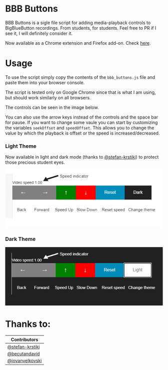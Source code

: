 # BBB Buttons

BBB Buttons is a sigle file script for adding media-playback controls to BigBlueButton recordings.
From students, for students.
Feel free to PR if I see it, I will definitely consider it.

Now available as a Chrome extension and Firefox add-on. Check [here](https://github.com/Kotesitory/bbb_buttons_extensions).

# Usage

To use the script simply copy the contents of the  `bbb_buttons.js` file and paste them into your browser console.

The script is tested only on Google Chrome since that is what I am using, but should work similarly on all browsers.

The controls can be seen in the image below.

You can also use the arrow keys instead of the controls and the space bar for pause.
If you want to change some vaule you can start by customizing the variables `seekOffset` and `speedOffset`. 
This allows you to change the value by which the playback is offset or the speed is increased/decreased.


### Light Theme

Now available in light and dark mode (thanks to [@stefan-krstikj](https://github.com/stefan-krstikj)) to protect those precious student eyes.

![image](assets/readme_imgs/control.png)

### Dark Theme

![image](assets/readme_imgs/control_dark.png)

# Thanks to:

| Contributors	    	|
| ----------------- 	|
| [@stefan-krstikj](https://github.com/stefan-krstikj)	|
| [@becutandavid](https://github.com/becutandavid)		|
| [@jovanvelkovski](https://github.com/jovanvelkovski)	|
